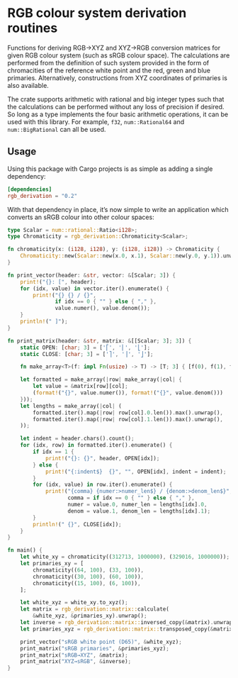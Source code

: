 # RGB colour system derivation routines

Functions for deriving RGB→XYZ and XYZ→RGB conversion matrices for
given RGB colour system (such as sRGB colour space).  The calculations
are performed from the definition of such system provided in the form
of chromacities of the reference white point and the red, green and
blue primaries.  Alternatively, constructions from XYZ coordinates of
primaries is also available.

The crate supports arithmetic with rational and big integer types such
that the calculations can be performed without any loss of precision
if desired.  So long as a type implements the four basic arithmetic
operations, it can be used with this library.  For example, `f32`,
`num::Rational64` and `num::BigRational` can all be used.


## Usage

Using this package with Cargo projects is as simple as adding a single
dependency:

```toml
[dependencies]
rgb_derivation = "0.2"
```

With that dependency in place, it’s now simple to write an application
which converts an sRGB colour into other colour spaces:


```rust
type Scalar = num::rational::Ratio<i128>;
type Chromaticity = rgb_derivation::Chromaticity<Scalar>;

fn chromaticity(x: (i128, i128), y: (i128, i128)) -> Chromaticity {
    Chromaticity::new(Scalar::new(x.0, x.1), Scalar::new(y.0, y.1)).unwrap()
}

fn print_vector(header: &str, vector: &[Scalar; 3]) {
    print!("{}: [", header);
    for (idx, value) in vector.iter().enumerate() {
        print!("{} {} / {}",
               if idx == 0 { "" } else { "," },
               value.numer(), value.denom());
    }
    println!(" ]");
}

fn print_matrix(header: &str, matrix: &[[Scalar; 3]; 3]) {
    static OPEN: [char; 3] = ['⎡', '⎢', '⎣'];
    static CLOSE: [char; 3] = ['⎤', '⎥', '⎦'];

    fn make_array<T>(f: impl Fn(usize) -> T) -> [T; 3] { [f(0), f(1), f(2)] }

    let formatted = make_array(|row| make_array(|col| {
        let value = &matrix[row][col];
        (format!("{}", value.numer()), format!("{}", value.denom()))
    }));
    let lengths = make_array(|col| (
        formatted.iter().map(|row| row[col].0.len()).max().unwrap(),
        formatted.iter().map(|row| row[col].1.len()).max().unwrap(),
    ));

    let indent = header.chars().count();
    for (idx, row) in formatted.iter().enumerate() {
        if idx == 1 {
            print!("{}: {}", header, OPEN[idx]);
        } else {
            print!("{:indent$}  {}", "", OPEN[idx], indent = indent);
        }
        for (idx, value) in row.iter().enumerate() {
            print!("{comma} {numer:>numer_len$} / {denom:>denom_len$}",
                   comma = if idx == 0 { "" } else { "," },
                   numer = value.0, numer_len = lengths[idx].0,
                   denom = value.1, denom_len = lengths[idx].1);
        }
        println!(" {}", CLOSE[idx]);
    }
}

fn main() {
    let white_xy = chromaticity((312713, 1000000), (329016, 1000000));
    let primaries_xy = [
        chromaticity((64, 100), (33, 100)),
        chromaticity((30, 100), (60, 100)),
        chromaticity((15, 100), (6, 100)),
    ];

    let white_xyz = white_xy.to_xyz();
    let matrix = rgb_derivation::matrix::calculate(
        &white_xyz, &primaries_xy).unwrap();
    let inverse = rgb_derivation::matrix::inversed_copy(&matrix).unwrap();
    let primaries_xyz = rgb_derivation::matrix::transposed_copy(&matrix);

    print_vector("sRGB white point (D65)", &white_xyz);
    print_matrix("sRGB primaries", &primaries_xyz);
    print_matrix("sRGB→XYZ", &matrix);
    print_matrix("XYZ→sRGB", &inverse);
}
```
